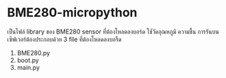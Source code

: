 # BME280-micropython
เป็นไฟล์ library ของ BME280 sensor ที่ต้องโหลดลงบอร์ด
ใชัวัดอุณหภูมิ ความชื้น
การรันบนเซิฟเวอร์ต้องประกอบด้วย 3 file ที่ต้องโหลดลงบอรืด
1. BME280.py
2. boot.py
3. main.py

